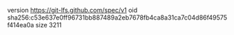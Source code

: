 version https://git-lfs.github.com/spec/v1
oid sha256:c53e637e0ff96731bb887489a2eb7678fb4ca8a31ca7c04d86f49575f414ea0a
size 3211
